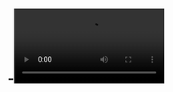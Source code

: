 # -![](https://images-ext-2.discordapp.net/external/21APIRnN81ZWteK1ScWv81ClNtlxxSIgd7dBz9nJbCE/https/media.tenor.com/yk0rmwnhbdoAAAPo/rody-dead-plate.mp4)
